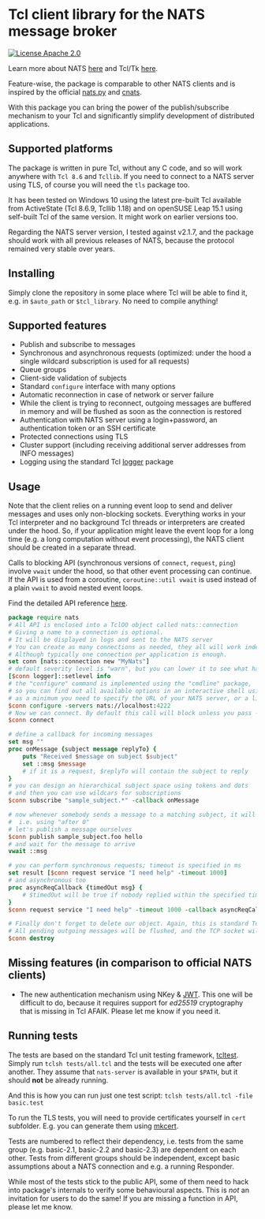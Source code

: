 # Tcl client library for the NATS message broker

[![License Apache 2.0](https://img.shields.io/badge/License-Apache2-blue.svg)](https://www.apache.org/licenses/LICENSE-2.0)

Learn more about NATS [here](https://nats.io) and Tcl/Tk [here](https://www.tcl.tk/).

Feature-wise, the package is comparable to other NATS clients and is inspired by the official [nats.py](https://github.com/nats-io/nats.py) and [cnats](https://github.com/nats-io/nats.c).

With this package you can bring the power of the publish/subscribe mechanism to your Tcl and significantly simplify development of distributed applications.

## Supported platforms

The package is written in pure Tcl, without any C code, and so will work anywhere with `Tcl 8.6` and `Tcllib`. If you need to connect to a NATS server using TLS, of course you will need the `tls` package too.

It has been tested on Windows 10 using the latest pre-built Tcl available from ActiveState (Tcl 8.6.9, Tcllib 1.18) and on openSUSE Leap 15.1 using self-built Tcl of the same version. It might work on earlier versions too.

Regarding the NATS server version, I tested against v2.1.7, and the package should work with all previous releases of NATS, because the protocol remained very stable over years.

## Installing
Simply clone the repository in some place where Tcl will be able to find it, e.g. in `$auto_path` or `$tcl_library`. No need to compile anything!

## Supported features
- Publish and subscribe to messages
- Synchronous and asynchronous requests (optimized: under the hood a single wildcard subscription is used for all requests)
- Queue groups
- Client-side validation of subjects
- Standard `configure` interface with many options
- Automatic reconnection in case of network or server failure
- While the client is trying to reconnect, outgoing messages are buffered in memory and will be flushed as soon as the connection is restored
- Authentication with NATS server using a login+password, an authentication token or an SSH certificate
- Protected connections using TLS
- Cluster support (including receiving additional server addresses from INFO messages)
- Logging using the standard Tcl [logger](https://core.tcl-lang.org/tcllib/doc/trunk/embedded/md/tcllib/files/modules/log/logger.md) package

## Usage

Note that the client relies on a running event loop to send and deliver messages and uses only non-blocking sockets. Everything works in your Tcl interpreter and no background Tcl threads or interpreters are created under the hood. So, if your application might leave the event loop for a long time (e.g. a long computation without event processing), the NATS client should be created in a separate thread.

Calls to blocking API (synchronous versions of `connect`, `request`, `ping`) involve `vwait` under the hood, so that other event processing can continue. If the API is used from a coroutine, `coroutine::util vwait` is used instead of a plain `vwait` to avoid nested event loops.

Find the detailed API reference [here](API.md).

```Tcl
package require nats
# All API is enclosed into a TclOO object called nats::connection
# Giving a name to a connection is optional. 
# It will be displayed in logs and sent to the NATS server
# You can create as many connections as needed, they all will work independently. 
# Although typically one connection per application is enough.
set conn [nats::connection new "MyNats"]
# default severity level is "warn", but you can lower it to see what happens under the hood
[$conn logger]::setlevel info
# the "configure" command is implemented using the "cmdline" package, 
# so you can find out all available options in an interactive shell using -?
# as a minimum you need to specify the URL of your NATS server, or a list of URLs
$conn configure -servers nats://localhost:4222 
# Now we can connect. By default this call will block unless you pass -async option.
$conn connect

# define a callback for incoming messages
set msg ""
proc onMessage {subject message replyTo} {
    puts "Received $message on subject $subject"
    set ::msg $message
    # if it is a request, $replyTo will contain the subject to reply
}
# you can design an hierarchical subject space using tokens and dots
# and then you can use wildcars for subscriptions
$conn subscribe "sample_subject.*" -callback onMessage

# now whenever somebody sends a message to a matching subject, it will be delivered from the event loop,
#  i.e. using "after 0"
# let's publish a message ourselves
$conn publish sample_subject.foo hello
# and wait for the message to arrive
vwait ::msg

# you can perform synchronous requests; timeout is specified in ms
set result [$conn request service "I need help" -timeout 1000]
# and asynchronous too
proc asyncReqCallback {timedOut msg} {
    # $timedOut will be true if nobody replied within the specified timeout
}
$conn request service "I need help" -timeout 1000 -callback asyncReqCallback

# Finally don't forget to delete our object. Again, this is standard TclOO.
# All pending outgoing messages will be flushed, and the TCP socket will be closed.
$conn destroy
```

## Missing features (in comparison to official NATS clients)
- The new authentication mechanism using NKey & [JWT](https://docs.nats.io/developing-with-nats/security/creds). This one will be difficult to do, because it requires support for _ed25519_ cryptography that is missing in Tcl AFAIK. Please let me know if you need it.

## Running tests
The tests are based on the standard Tcl unit testing framework, [tcltest](https://www.tcl.tk/man/tcl8.6/TclCmd/tcltest.htm). Simply run `tclsh tests/all.tcl` and the tests will be executed one after another. They assume that `nats-server` is available in your `$PATH`, but it should **not** be already running. 

And this is how you can run just one test script: `tclsh tests/all.tcl -file basic.test`

To run the TLS tests, you will need to provide certificates yourself in `cert` subfolder. E.g. you can generate them using [mkcert](https://docs.nats.io/nats-server/configuration/securing_nats/tls#self-signed-certificates-for-testing).

Tests are numbered to reflect their dependency, i.e. tests from the same group (e.g. basic-2.1, basic-2.2 and basic-2.3) are dependent on each other. Tests from different groups should be independent, except basic assumptions about a NATS connection and e.g. a running Responder.

While most of the tests stick to the public API, some of them need to hack into package's internals to verify some behavioural aspects. This is *not* an invitation for users to do the same! If you are missing a function in API, please let me know.
